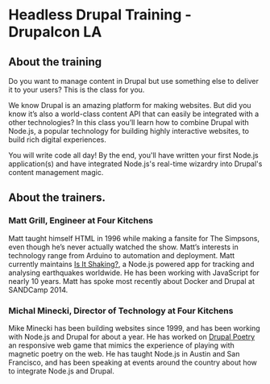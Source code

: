 # Headless Drupal Training - Drupalcon LA

## About the training

Do you want to manage content in Drupal but use something else to deliver it to your users? This is the class for you.

We know Drupal is an amazing platform for making websites. But did you know it’s also a world-class content API that can easily be integrated with a other technologies? In this class you’ll learn how to combine Drupal with Node.js, a popular technology for building highly interactive websites, to build rich digital experiences.

You will write code all day! By the end, you'll have written your first Node.js application(s) and have integrated Node.js's real-time wizardry into Drupal's content management magic.

## About the trainers.

### Matt Grill, Engineer at Four Kitchens

Matt taught himself HTML in 1996 while making a fansite for The Simpsons, even though he’s never actually watched the show. Matt’s interests in technology range from Arduino to automation and deployment. Matt currently maintains [Is It Shaking?](http://isitshaking.com/), a Node.js powered app for tracking and analysing earthquakes worldwide. He has been working with JavaScript for nearly 10 years. Matt has spoke most recently about Docker and Drupal at SANDCamp 2014.

### Michal Minecki, Director of Technology at Four Kitchens

Mike Minecki has been building websites since 1999, and has been working with Node.js and Drupal for about a year. He has worked on [Drupal Poetry](http://drupalpoetry.com/) an responsive web game that mimics the experience of playing with magnetic poetry on the web. He has taught Node.js in Austin and San Francisco, and has been speaking at events around the country about how to integrate Node.js and Drupal.
